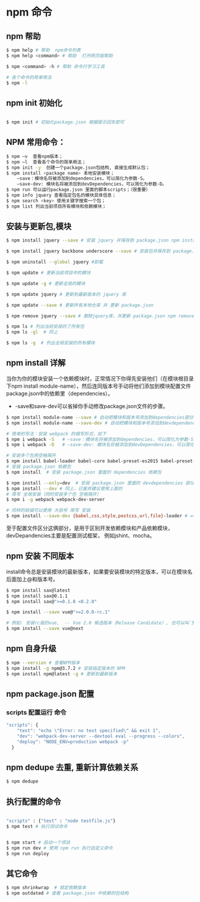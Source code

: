 # npm 命令
## npm 帮助
```sh
$ npm help # 帮助  npm命令列表
$ npm help <command> # 帮助  打开网页版帮助

$ npm <command> -h # 帮助 命令行学习工具

# 各个命令的简单用法
$ npm -l
```
## npm init 初始化
```bash

$ npm init # 初始化package.json 根据提示回车即可

```
## NPM 常用命令：
```sh
$ npm –v  查看npm版本；
$ npm –l  查看各个命令的简单用法；
$ npm init -y  创建一个package.json包结构, 直接生成默认包；
$ npm install <package name> 本地安装模块；
	–save：模块名将被添加到dependencies，可以简化为参数-S。
	–save-dev: 模块名将被添加到devDependencies，可以简化为参数-D。
$ npm run 可以运行package.json 里面的脚本scripts；（很重要）
$ npm info jquery 查看指定包名的模块具体信息；
$ npm search <key> 使用关键字搜索一个包；
$ npm list 列出当前项目所有模块和依赖模块；
```
## 安装与更新包,模块
```sh
$ npm install jquery --save # 安装 jquery 并保存到 package.json npm install == npm i

$ npm install jquery backbone underscore --save # 安装包并保存到 package.json npm install == npm i

$ npm uninstall --global jquery #卸载

$ npm update # 更新当前项目中的模块

$ npm update -g # 更新全局的模块

$ npm update jquery # 更新到最新版本的 jquery 库

$ npm update --save # 更新所有本地仓库 并 更新 package.json

$ npm remove jquery --save # 删除jquery库，并更新 package.json npm remove == npm r

$ npm ls # 列出当前安装的了所有包
$ npm ls -gl  # 同上

$ npm ls -g  # 列出全局安装的所有模块

```
## npm install 详解
当你为你的模块安装一个依赖模块时，正常情况下你得先安装他们（在模块根目录下npm install module-name），然后连同版本号手动将他们添加到模块配置文件package.json中的依赖里（dependencies）。  
* -save和save-dev可以省掉你手动修改package.json文件的步骤。
```bash
$ npm install module-name --save # 自动把模块和版本号添加到dependencies部分
$ npm install module-name --save-dev # 自动把模块和版本号添加到devdependencies部分

# 简单的写法：安装 webpack 的缩写形式，如下
$ npm i webpack -S   # –save：模块名将被添加到dependencies，可以简化为参数-S。
$ npm i webpack -D   # –save-dev: 模块名将被添加到devDependencies，可以简化为参数-D。

# 安装多个包用空格隔开
$ npm install babel-loader babel-core babel-preset-es2015 babel-preset-react --save-dev
# 安装 package.json 依赖包
$ npm install  # 安装 package.json 里面的 dependencies 依赖包

$ npm install --only=dev  # 安装 package.json 里面的 devdependencies 部分的依赖包
$ npm install --dev # 同上，已废弃建议使用上面的
# 简写 全局安装（同时安装多个包 空格隔开）
$ npm i -g webpack webpack-dev-server

# 同样的前缀可以使用 大括号 简写 安装
$ npm install --save-dev {babel,css,style,postcss,url,file}-loader # ==> babel-loader css-loader ...
```
至于配置文件区分这俩部分，是用于区别开发依赖模块和产品依赖模块，devDepandencies主要是配置测试框架， 例如jshint、mocha。
## npm 安装 不同版本
install命令总是安装模块的最新版本，如果要安装模块的特定版本，可以在模块名后面加上@和版本号。
```sh
$ npm install sax@latest
$ npm install sax@0.1.1
$ npm install sax@">=0.1.0 <0.2.0"

$ npm install --save vue@">=2.0.0-rc.1"

# 例如: 安装rc版的vue,  -- Vue 2.0 候选版本（Release Candidate）, 也可以叫`预览版`
$ npm install --save vue@next
```

## npm 自身升级
```sh
$ npm --version # 查看NPM版本
$ npm install -g npm@3.7.2 # 安装指定版本的 NPM
$ npm install npm@latest -g # 更新到最新版本
```
## npm package.json 配置
### scripts 配置运行 命令
```javascript
"scripts": {
    "test": "echo \"Error: no test specified\" && exit 1",
    "dev": "webpack-dev-server --devtool eval --progress --colors",
    "deploy": "NODE_ENV=production webpack -p"
  }
```
## npm dedupe 去重, 重新计算依赖关系
```bash
$ npm dedupe
```

## 执行配置的命令
```bash

"scripts" : {"test" : "node testfile.js"}
$ npm test # 执行测试命令


$ npm start # 启动一个项目
$ npm run dev # 使用 npm run 执行自定义命令
$ npm run deploy
```
## 其它命令
```sh
$ npm shrinkwrap  # 锁定依赖版本
$ npm outdated # 查看 package.json 中依赖的包结构
```
